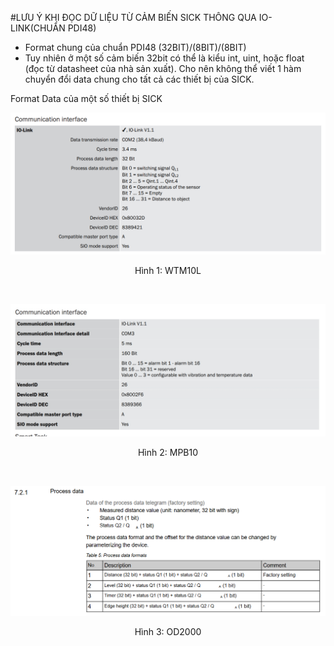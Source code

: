 #LƯU Ý KHI ĐỌC DỮ LIỆU TỪ CẢM BIẾN SICK THÔNG QUA IO-LINK(CHUẨN PDI48)

+ Format chung của chuẩn PDI48 (32BIT)/(8BIT)/(8BIT)
+ Tuy nhiên ở một số cảm biến 32bit có thể là kiểu int, uint, hoặc float (đọc từ datasheet của nhà sản xuất). Cho nên không thể viết 1 hàm chuyển đổi data chung cho tất cả các thiết bị của SICK.

Format Data của một số thiết bị SICK

<CENTER>

![alt text](Picture/WTM10L.png)
<p>Hình 1: WTM10L</p><br>

![alt text](Picture/MPB10.png)
<p>Hình 2: MPB10</p><br>

![alt text](Picture/OD2000.png)
<p>Hình 3: OD2000</p><br>
</CENTER>